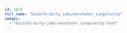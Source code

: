```yaml
---
id: 1073
full_name: "bioinfo-dirty-jobs/oncotator_singularity"
images: 
  - "bioinfo-dirty-jobs-oncotator_singularity-test"
---
```

